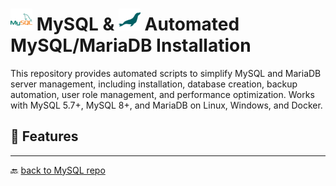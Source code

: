 # <img src="../../Assets/pics/icons8-mysql-48.svg" width="35"> MySQL & <img src="../../Assets/pics/icons8-mariadb-48.svg" width="35"> Automated MySQL/MariaDB Installation

This repository provides automated scripts to simplify MySQL and MariaDB server management, including installation, database creation, backup automation, user role management, and performance optimization. Works with MySQL 5.7+, MySQL 8+, and MariaDB on Linux, Windows, and Docker.

## 🚀 Features

---

🔙 [back to MySQL repo](../)
